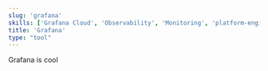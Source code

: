 ```yaml
---
slug: 'grafana'
skills: ['Grafana Cloud', 'Observability', 'Monitoring', 'platform-engineering']
title: 'Grafana'
type: "tool"
---
```


Grafana is cool